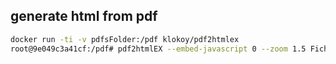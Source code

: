 ## generate html from pdf

``` bash
docker run -ti -v pdfsFolder:/pdf klokoy/pdf2htmlex
root@9e049c3a41cf:/pdf# pdf2htmlEX --embed-javascript 0 --zoom 1.5 Ficha\ Fragil.pdf  fragil.html
```
